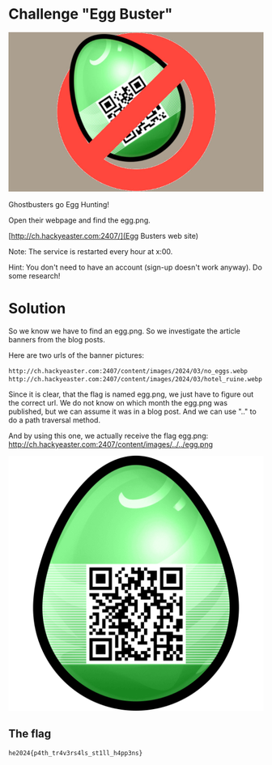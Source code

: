 # Challenge "Egg Buster"
![Banner Image](banner.jpg)

Ghostbusters go Egg Hunting!

Open their webpage and find the egg.png.

[http://ch.hackyeaster.com:2407/](Egg Busters web site)

Note: The service is restarted every hour at x:00.

Hint: You don't need to have an account (sign-up doesn't work anyway). Do some research!

# Solution

So we know we have to find an egg.png. So we investigate the article banners from the blog posts.

Here are two urls of the banner pictures:

    http://ch.hackyeaster.com:2407/content/images/2024/03/no_eggs.webp
    http://ch.hackyeaster.com:2407/content/images/2024/03/hotel_ruine.webp


Since it is clear, that the flag is named egg.png, we just have to figure out the correct url. We do not know on which month the egg.png was published, but we can assume it was in a blog post. And we can use ".." to do a path traversal method.

And by using this one, we actually receive the flag egg.png: http://ch.hackyeaster.com:2407/content/images/../../egg.png

![egg.png](egg.png)


## The flag
    he2024{p4th_tr4v3rs4ls_st1ll_h4pp3ns}
